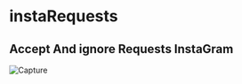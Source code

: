 # instaRequests

## Accept And ignore Requests InstaGram

![Capture](https://user-images.githubusercontent.com/80654458/159063522-0d8c9c51-55e6-404e-bb28-3192d79a8590.PNG)
